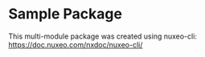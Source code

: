 # Sample Package
This multi-module package was created using nuxeo-cli: https://doc.nuxeo.com/nxdoc/nuxeo-cli/